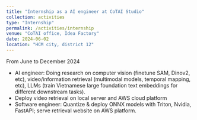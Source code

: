 ```yaml
---
title: "Internship as a AI engineer at CoTAI Studio"
collection: activities
type: "Internship"
permalink: /activities/internship
venue: "CoTAI office, Idea Factory"
date: 2024-06-02
location: "HCM city, district 12"
---
```


From June to December 2024
- AI engineer: Doing research on computer vision (finetune SAM, Dinov2, etc), video/information retrieval (multimodal models, temporal mapping, etc), LLMs (train Vietnamese large foundation text embeddings for different downstream tasks). 
- Deploy video retrieval on local server and AWS cloud platform
- Software engineer: Quantize & deploy ONNX models with Triton, Nvidia, FastAPI; serve retrieval website on AWS platform.